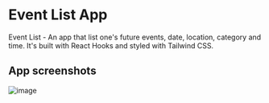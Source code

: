# Event List App

Event List - An app that list one's future events, date, location, category and time. It's built with React Hooks and styled with Tailwind CSS.

## App screenshots

![image](https://user-images.githubusercontent.com/50941074/150619678-0aa5d6d1-6190-4ae9-9789-d25e83bcce8b.png)
